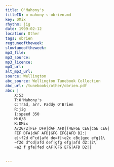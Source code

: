 ```yaml
---
title: O'Mahony's
titleID: o-mahony-s-obrien.md
key: DMix
rhythm: jig
date: 1999-02-12
location: Other
tags: obrien
regtuneoftheweek:
slowtuneoftheweek:
mp3_file:
mp3_source:
mp3_licence:
mp3_url:
alt_mp3_url:
source: Wellington
abc_source: Wellington Tunebook Collection
abc_url: /tunebooks/other/obrien.pdf
abc: |
    X:53
    T:O'Mahony's
    C:Trad, arr. Paddy O'Brien
    R:jig
    I:speed 350
    M:6/8
    K:DMix
    A/2G/2|FEF DFA|dAF AFD|(4EFGE CEG|cGE CEG|
    FEF DFA|dAF AFD|GFG EFG|AFD D2:|
    e|~f2d d^cd|afd de=f|~e2c cBc|gec efg|1\
    ~f2d d^cd|afd def|gfg efg|afd d2:|2\
    ~a2 f gfe|fed cAF|GFG EFG|AFD D2||
    

---
```

